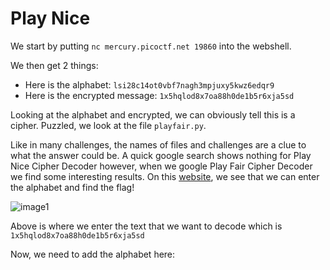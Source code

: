 # Play Nice 

We start by putting `nc mercury.picoctf.net 19860` into the webshell.

We then get 2 things:
- Here is the alphabet: `lsi28c14ot0vbf7nagh3mpjuxy5kwz6edqr9`
- Here is the encrypted message: `1x5hqlod8x7oa88h0de1b5r6xja5sd`

Looking at the alphabet and encrypted, we can obviously tell this is a cipher. Puzzled, we look at the file `playfair.py`.

Like in many challenges, the names of files and challenges are a clue to what the answer could be. A quick google search shows nothing for Play Nice Cipher Decoder however, when we google Play Fair Cipher Decoder we find some interesting results. On this [website](https://www.dcode.fr/playfair-cipher), we see that we can enter the alphabet and find the flag! 

![image1](https://user-images.githubusercontent.com/71709994/113524961-c4c7b000-9577-11eb-843f-c4a67e219f66.png)

Above is where we enter the text that we want to decode which is `1x5hqlod8x7oa88h0de1b5r6xja5sd`

Now, we need to add the alphabet here:

